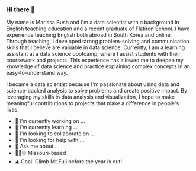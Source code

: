 ### Hi there 👋

My name is Marissa Bush and I'm a data scientist with a background in English teaching education and a recent graduate of Flatiron School. I have experience teaching English both abroad in South Korea and online. Through teaching, I developed strong problem-solving and communication skills that I believe are valuable in data science. Currently, I am a learning assistant at a data science bootcamp, where I assist students with their coursework and projects. This experience has allowed me to deepen my knowledge of data science and practice explaining complex concepts in an easy-to-understand way.

I became a data scientist because I'm passionate about using data and science-backed analysis to solve problems and create positive impact. By leveraging my skills in data analysis and visualization, I hope to make meaningful contributions to projects that make a difference in people's lives.


- 🔭 I’m currently working on ...
- 🌱 I’m currently learning ...
- 👯 I’m looking to collaborate on ...
- 🤔 I’m looking for help with ...
- 💬 Ask me about ...
- 🏈🥩⚾ Missouri-based
- ⛰️ Goal: Climb Mt.Fuji before the year is out! 
